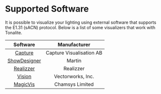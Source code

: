 # Supported Software

It is possible to visualize your lighting using external software that supports the E1.31 (sACN) protocol. Below is a list of some visualizers that work with Tonalite.

| Software                                                                        | Manufacturer  |
|:-------------------------------------------------------------------------------:|:-------------:|
| [Capture](http://www.capturesweden.com/)                                        | Capture Visualisation AB |
| [ShowDesigner](http://www.martin.com/en-us/product-details/martin-showdesigner) | Martin |
| [Realizzer](http://www.realizzer.com/)                                          | Realizzer |
| [Vision](http://www.espvision.com/)                                             | Vectorworks, Inc. |
| [MagicVis](https://secure.chamsys.co.uk/magicvis)                               | Chamsys Limited |
